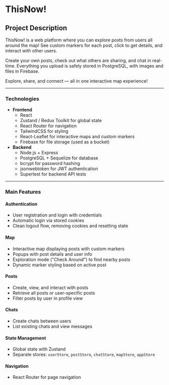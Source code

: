 # ThisNow!

## Project Description

ThisNow! is a web platform where you can explore posts from users all around the map! See custom markers for each post, click to get details, and interact with other users.

Create your own posts, check out what others are sharing, and chat in real-time. Everything you upload is safely stored in PostgreSQL, with images and files in Firebase.

Explore, share, and connect — all in one interactive map experience!

---



### Technologies
- **Frontend**
  - React
  - Zustand / Redux Toolkit for global state
  - React Router for navigation
  - TailwindCSS for styling
  - React-Leaflet for interactive maps and custom markers
  - Firebase for file storage (used as a bucket)
- **Backend**
  - Node.js + Express
  - PostgreSQL + Sequelize for database
  - bcrypt for password hashing
  - jsonwebtoken for JWT authentication
  - Supertest for backend API tests

---

### Main Features

#### Authentication
- User registration and login with credentials
- Automatic login via stored cookies
- Clean logout flow, removing cookies and resetting state

#### Map
- Interactive map displaying posts with custom markers
- Popups with post details and user info
- Exploration mode ("Check Around") to find nearby posts
- Dynamic marker styling based on active post

#### Posts
- Create, view, and interact with posts
- Retrieve all posts or user-specific posts
- Filter posts by user in profile view

#### Chats
- Create chats between users
- List existing chats and view messages

#### State Management
- Global state with Zustand
- Separate stores: `userStore`, `postStore`, `chatStore`, `mapStore`, `appStore`

#### Navigation
- React Router for page navigation


